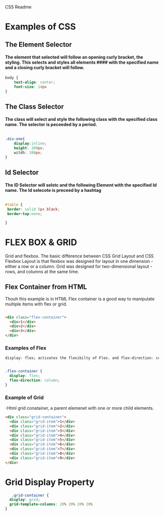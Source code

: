 #### 
CSS Readme

# Examples of CSS


## The Element Selector




#### The element that selected will follow an opening curly bracket, the styling. This selects and styles all elements #### with the specified name and a closing curly bracket will follow.
```CSS
body {
    text-align: center;
    font-size: 14px
}
```

## The Class Selector

#### The class will select and style the following class with the specified class name. The selector is peceeded by a period.

```CSS

.div-one{
    display:inline;
    height: 200px;
    witdh: 200px;
}
```

## Id Selector

#### The ID Selector will selstc and the following Element with the specified Id name. The Id selecote is preceed by a hashtag

```CSS

#table {
 border: solid 5px black;
 border-top:none;

}
```
# FLEX BOX & GRID
Grid and flexbox. The basic difference between CSS Grid Layout and CSS Flexbox Layout is that flexbox was designed for layout in one dimension - either a row or a column. Grid was designed for two-dimensional layout - rows, and columns at the same time.

## Flex Container from HTML
Thouh this example is in HTML Flex container is a good way to manipulate multiple items with flex or grid.
```HTML

<div class="flex-container">
  <div>1</div>
  <div>2</div>
  <div>3</div>
</div>
```
### Examples of Flex
```CSS
display: flex; activates the flexibilty of Flex. and flex-direction: column; stackes the items vertically from top to bottom;


.flex-container {
  display: flex;
  flex-direction: column;
}
```

### Example of Grid

-Html grid conatainer, a parent elemenet with one or more child elements.

```HTML
<div class="grid-container">
  <div class="grid-item">1</div>
  <div class="grid-item">2</div>
  <div class="grid-item">3</div>
  <div class="grid-item">4</div>
  <div class="grid-item">5</div>
  <div class="grid-item">6</div>
  <div class="grid-item">7</div>
  <div class="grid-item">8</div>
  <div class="grid-item">9</div>
</div>
```

# Grid Display Property 
```CSS
   .grid-container {
  display: grid;
  grid-template-columns: 20% 20% 20% 20%
}









